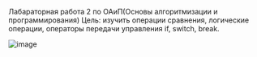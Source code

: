 Лабараторная работа 2 по ОАиП(Основы алгоритмизации и программирования)
Цель: изучить операции сравнения, логические операции, операторы передачи управления if, switch, break. 

![image](https://github.com/SKY-LEO/OAiP2/assets/69394830/aa00e3b9-9404-4f78-9cc6-e819a3756f5f)


